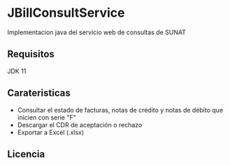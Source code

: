# JBillConsultService
Implementacion java del servicio web de consultas de SUNAT
## Requisitos
JDK 11
## Carateristicas
* Consultar el estado de facturas, notas de crédito y notas de débito que inicien con serie "F"
* Descargar el CDR de aceptación o rechazo
* Exportar a Excel (.xlsx)
## Licencia